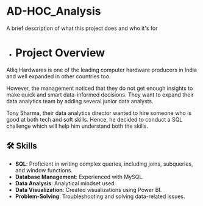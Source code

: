 # AD-HOC_Analysis

A brief description of what this project does and who it's for

* # Project Overview
Atliq Hardwares  is one of the leading computer hardware producers in India and well expanded in other countries too.

However, the management noticed that they do not get enough insights to make quick and smart data-informed decisions. They want to expand their data analytics team by adding several junior data analysts. 

Tony Sharma, their data analytics director wanted to hire someone who is good at both tech and soft skills. Hence, he decided to conduct a SQL challenge which will help him understand both the skills.

## 🛠 Skills

- **SQL**: Proficient in writing complex queries, including joins, subqueries, and window functions.
- **Database Management**: Experienced with MySQL.
- **Data Analysis**: Analytical mindset used.
- **Data Visualization**: Created visualizations using Power BI.
- **Problem-Solving**: Troubleshooting and solving data-related issues.
